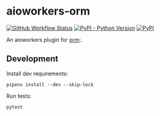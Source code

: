 # aioworkers-orm

[![GitHub Workflow Status](https://img.shields.io/github/workflow/status/aioworkers/aioworkers-orm/CI)](https://github.com/aioworkers/aioworkers-orm/actions?query=workflow%3ACI)
[![PyPI - Python Version](https://img.shields.io/pypi/pyversions/aioworkers-orm)](https://pypi.org/project/aioworkers-orm)
[![PyPI](https://img.shields.io/pypi/v/aioworkers-orm)](https://pypi.org/project/aioworkers-orm)

An aioworkers plugin for [orm](https://github.com/encode/orm):.

## Development

Install dev requirements:

```shell
pipenv install --dev --skip-lock
```

Run tests:

```shell
pytest
```
